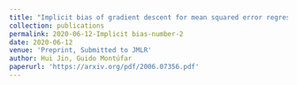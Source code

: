 ```yaml
---
title: "Implicit bias of gradient descent for mean squared error regression with wide neural networks"
collection: publications
permalink: 2020-06-12-Implicit bias-number-2
date: 2020-06-12
venue: 'Preprint, Submitted to JMLR'
author: Hui Jin, Guido Montúfar
paperurl: 'https://arxiv.org/pdf/2006.07356.pdf'
---
```

<!-- excerpt: 'This paper is about the number 2. The number 3 is left for future work.' -->
<!-- citation: 'Your Name, You. (2010). &quot;Paper Title Number 2.&quot; <i>Journal 1</i>. 1(2).' -->
<!-- This paper is about the number 2. The number 3 is left for future work. -->

<!-- [Download paper here](https://arxiv.org/pdf/2006.07356.pdf) -->

<!-- Recommended citation: Your Name, You. (2010). "Paper Title Number 2." <i>Journal 1</i>. 1(2). -->
